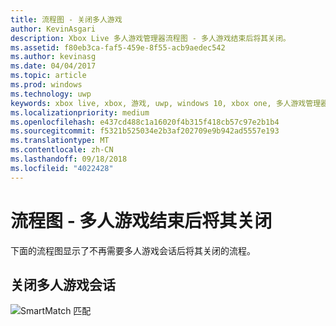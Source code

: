 ```yaml
---
title: 流程图 - 关闭多人游戏
author: KevinAsgari
description: Xbox Live 多人游戏管理器流程图 - 多人游戏结束后将其关闭。
ms.assetid: f80eb3ca-faf5-459e-8f55-acb9aedec542
ms.author: kevinasg
ms.date: 04/04/2017
ms.topic: article
ms.prod: windows
ms.technology: uwp
keywords: xbox live, xbox, 游戏, uwp, windows 10, xbox one, 多人游戏管理器, 流程图
ms.localizationpriority: medium
ms.openlocfilehash: e437cd488c1a16020f4b315f418cb57c97e2b1b4
ms.sourcegitcommit: f5321b525034e2b3af202709e9b942ad5557e193
ms.translationtype: MT
ms.contentlocale: zh-CN
ms.lasthandoff: 09/18/2018
ms.locfileid: "4022428"
---
```

# <a name="flowchart---shut-down-after-a-multiplayer-game-is-complete"></a>流程图 - 多人游戏结束后将其关闭

下面的流程图显示了不再需要多人游戏会话后将其关闭的流程。

## <a name="shut-down-a-multiplayer-session"></a>关闭多人游戏会话

![SmartMatch 匹配](../../../images/multiplayer/mpm-shut-down.png)
